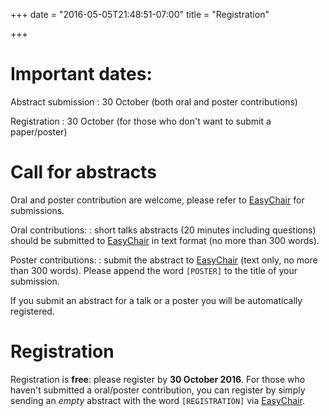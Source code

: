 +++
date = "2016-05-05T21:48:51-07:00"
title = "Registration"

+++


# Important dates:

Abstract submission
:   30 October (both oral and poster contributions)

Registration
:   30 October (for those who don't want to submit a paper/poster)


# Call for abstracts

Oral and poster contribution are welcome, please refer to [EasyChair][1] for
submissions.

Oral contributions:
:   short talks abstracts (20 minutes including questions) should be submitted
to [EasyChair][1] in text format (no more than 300 words).

Poster contributions:
:   submit the abstract to [EasyChair][1] (text only,
no more than 300 words).
Please append the word `[POSTER]` to the title of your submission.

If you submit an abstract for a talk or a poster you will be automatically
registered.

# Registration

Registration is **free**: please register by **30 October 2016**.
For those who haven't submitted a oral/poster contribution,
you can register by simply sending an *empty* abstract with the
word `[REGISTRATION]` via [EasyChair][1].

[1]: https://easychair.org/conferences/?conf=benet2016 "EasyChair"

